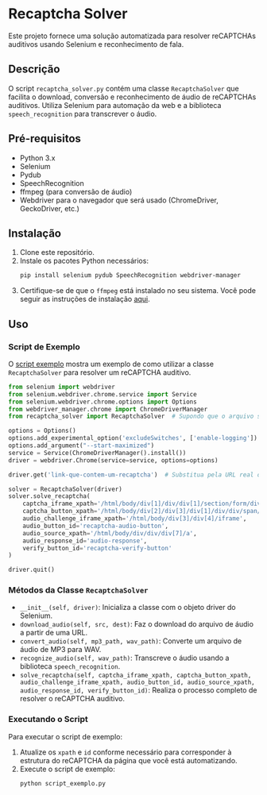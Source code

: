 
# Recaptcha Solver

Este projeto fornece uma solução automatizada para resolver reCAPTCHAs auditivos usando Selenium e reconhecimento de fala. 

## Descrição

O script `recaptcha_solver.py` contém uma classe `RecaptchaSolver` que facilita o download, conversão e reconhecimento de áudio de reCAPTCHAs auditivos. Utiliza Selenium para automação da web e a biblioteca `speech_recognition` para transcrever o áudio.

## Pré-requisitos

- Python 3.x
- Selenium
- Pydub
- SpeechRecognition
- ffmpeg (para conversão de áudio)
- Webdriver para o navegador que será usado (ChromeDriver, GeckoDriver, etc.)

## Instalação

1. Clone este repositório.
2. Instale os pacotes Python necessários:
    ```bash
    pip install selenium pydub SpeechRecognition webdriver-manager
    ```
3. Certifique-se de que o `ffmpeg` está instalado no seu sistema. Você pode seguir as instruções de instalação [aqui](https://ffmpeg.org/download.html).

## Uso

### Script de Exemplo

O [script exemplo](https://github.com/wallesom/reCAPTCHA-Solver/blob/master/script_exemplo.py) mostra um exemplo de como utilizar a classe `RecaptchaSolver` para resolver um reCAPTCHA auditivo.

```python
from selenium import webdriver
from selenium.webdriver.chrome.service import Service
from selenium.webdriver.chrome.options import Options
from webdriver_manager.chrome import ChromeDriverManager
from recaptcha_solver import RecaptchaSolver  # Supondo que o arquivo seja nomeado como recaptcha_solver.py

options = Options()
options.add_experimental_option('excludeSwitches', ['enable-logging'])
options.add_argument("--start-maximized")
service = Service(ChromeDriverManager().install())
driver = webdriver.Chrome(service=service, options=options)

driver.get('link-que-contem-um-recaptcha')  # Substitua pela URL real onde deseja resolver o reCAPTCHA

solver = RecaptchaSolver(driver)
solver.solve_recaptcha(
    captcha_iframe_xpath='/html/body/div[1]/div/div[1]/section/form/div[3]/div/div/iframe',
    captcha_button_xpath='/html/body/div[2]/div[3]/div[1]/div/div/span/div[1]',
    audio_challenge_iframe_xpath='/html/body/div[3]/div[4]/iframe',
    audio_button_id='recaptcha-audio-button',
    audio_source_xpath='/html/body/div/div/div[7]/a',
    audio_response_id='audio-response',
    verify_button_id='recaptcha-verify-button'
)

driver.quit()
```

### Métodos da Classe `RecaptchaSolver`

- `__init__(self, driver)`: Inicializa a classe com o objeto driver do Selenium.
- `download_audio(self, src, dest)`: Faz o download do arquivo de áudio a partir de uma URL.
- `convert_audio(self, mp3_path, wav_path)`: Converte um arquivo de áudio de MP3 para WAV.
- `recognize_audio(self, wav_path)`: Transcreve o áudio usando a biblioteca `speech_recognition`.
- `solve_recaptcha(self, captcha_iframe_xpath, captcha_button_xpath, audio_challenge_iframe_xpath, audio_button_id, audio_source_xpath, audio_response_id, verify_button_id)`: Realiza o processo completo de resolver o reCAPTCHA auditivo.

### Executando o Script

Para executar o script de exemplo:
1. Atualize os `xpath` e `id` conforme necessário para corresponder à estrutura do reCAPTCHA da página que você está automatizando.
2. Execute o script de exemplo:
    ```bash
    python script_exemplo.py
    ```